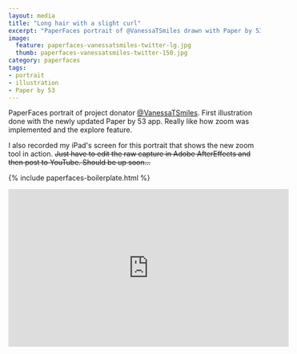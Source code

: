 ```yaml
---
layout: media
title: "Long hair with a slight curl"
excerpt: "PaperFaces portrait of @VanessaTSmiles drawn with Paper by 53 on an iPad."
image: 
  feature: paperfaces-vanessatsmiles-twitter-lg.jpg
  thumb: paperfaces-vanessatsmiles-twitter-150.jpg
category: paperfaces
tags: 
- portrait
- illustration
- Paper by 53
---
```


PaperFaces portrait of project donator [@VanessaTSmiles](http://twitter.com/VanessaTSmiles). First illustration done with the newly updated Paper by 53 app. Really like how zoom was implemented and the explore feature.

I also recorded my iPad's screen for this portrait that shows the new zoom tool in action. <del>Just have to edit the raw capture in Adobe AfterEffects and then post to YouTube. Should be up soon...</del>

{% include paperfaces-boilerplate.html %}

<iframe width="560" height="315" src="http://www.youtube.com/embed/PWf4WUoMXwg" frameborder="0"> </iframe>